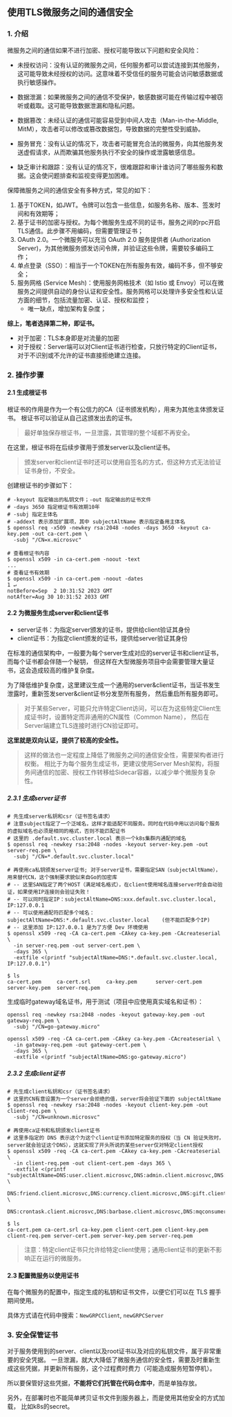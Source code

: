 ## 使用TLS微服务之间的通信安全

### 1. 介绍

微服务之间的通信如果不进行加密、授权可能导致以下问题和安全风险：

- 未授权访问：没有认证的微服务之间，任何服务都可以尝试连接到其他服务，这可能导致未经授权的访问。这意味着不受信任的服务可能会访问敏感数据或执行敏感操作。

- 数据泄漏：如果微服务之间的通信不受保护，敏感数据可能在传输过程中被窃听或截取。这可能导致数据泄漏和隐私问题。

- 数据篡改：未经认证的通信可能容易受到中间人攻击（Man-in-the-Middle, MitM），攻击者可以修改或篡改数据包，导致数据的完整性受到威胁。

- 服务冒充：没有认证的情况下，攻击者可能冒充合法的微服务，向其他服务发送虚假请求，从而欺骗其他服务执行不安全的操作或泄露敏感信息。

- 缺乏审计和跟踪：没有认证的情况下，很难跟踪和审计谁访问了哪些服务和数据。这会使问题排查和监视变得更加困难。

保障微服务之间的通信安全有多种方式，常见的如下：

1. 基于TOKEN，如JWT。令牌可以包含一些信息，如服务名称、版本、签发时间和有效期等；
2. 基于证书的加密与授权。为每个微服务生成不同的证书，服务之间的rpc开启TLS通信。此步骤不用编码，但需要管理证书；
3. OAuth 2.0。一个微服务可以充当 OAuth 2.0 服务提供者 (Authorization Server)，为其他微服务颁发访问令牌，并验证这些令牌，需要较多编码工作；
4. 单点登录（SSO）：相当于一个TOKEN在所有服务有效，编码不多，但不够安全；
5. 服务网格 (Service Mesh)：使用服务网格技术（如 Istio 或
   Envoy）可以在微服务之间提供自动的身份认证和安全性。服务网格可以处理许多安全性和认证方面的细节，包括流量加密、认证、授权和监控；
    - 唯一缺点，增加架构复杂度；

**综上，笔者选择第二种，即证书。**

- 对于加密：TLS本身即是对流量的加密
- 对于授权：Server端可以对Client证书进行检查，只放行特定的Client证书，对于不识别或不允许的证书直接拒绝建立连接。

### 2. 操作步骤

#### 2.1 生成根证书

根证书的作用是作为一个有公信力的CA（证书颁发机构），用来为其他主体颁发证书。
根证书可以验证从自己这颁发出去的证书。

> 最好单独保存根证书，一旦泄露，其管理的整个域都不再安全。

在这里，根证书将在后续步骤用于颁发server以及client证书。

> 颁发server和client证书时还可以使用自签名的方式，但这种方式无法验证证书身份，不安全。

创建根证书的步骤如下：

```shell
# -keyout 指定输出的私钥文件；-out 指定输出的证书文件
# -days 3650 指定根证书有效期10年
# -subj 指定主体名
# -addext 表示添加扩展项，其中 subjectAltName 表示指定备用主体名
$ openssl req -x509 -newkey rsa:2048 -nodes -days 3650 -keyout ca-key.pem -out ca-cert.pem \
  -subj "/CN=x.microsvc"
  
# 查看根证书内容
$ openssl x509 -in ca-cert.pem -noout -text
...
# 查看证书有效期
$ openssl x509 -in ca-cert.pem -noout -dates                                                                                            1 ↵
notBefore=Sep  2 10:31:52 2023 GMT
notAfter=Aug 30 10:31:52 2033 GMT
```

#### 2.2 为微服务生成server和client证书

- server证书：为指定server颁发的证书，提供给client验证其身份
- client证书：为指定client颁发的证书，提供给server验证其身份

在标准的通信架构中，一般要为每个server生成对应的server证书和client证书，而每个证书都会伴随一个秘钥，
但这样在大型微服务项目中会需要管理大量证书，这会造成较高的维护复杂度。

为了降低维护复杂度，这里建议生成一个通用的server&client证书，当证书发生泄露时，重新签发server&client证书分发至所有服务，
然后重启所有服务即可。

> 对于某些Server，可能只允许特定Client访问，可以在为这些特定Client生成证书时，设置特定而非通用的CN属性（Common Name），
> 然后在Server端建立TLS连接时进行CN验证即可。


**这里就是双向认证，提供了较高的安全性。**

> 这样的做法也一定程度上降低了微服务之间的通信安全性，需要架构者进行权衡。
> 相比于为每个服务生成证书，更建议使用Server Mesh架构，将服务间通信的加密、授权工作转移给Sidecar容器，以减少单个微服务复杂性。

##### 2.3.1 生成server证书

```shell
# 先生成server私钥和csr（证书签名请求）
# 注意subject指定了一个泛域名，这样才能适配不同服务。同时在代码中用以访问每个服务的虚拟域名也必须是相同的格式，否则不能匹配证书
# 这里的 .default.svc.cluster.local 表示一个k8s集群内通配的域名
$ openssl req -newkey rsa:2048 -nodes -keyout server-key.pem -out server-req.pem \
  -subj "/CN=*.default.svc.cluster.local"

# 再使用ca私钥颁发server证书; 对于server证书，需要指定SAN（subjectAltName），用来替代CN，这个强制要求貌似来自Go的加密库
# -- 这里SAN指定了两个HOST（满足域名格式），在client使用域名连接server时会自动验证，如果使用IP连接则会验证失败！
# -- 可以同时指定IP：subjectAltName=DNS:xxx.default.svc.cluster.local, IP:127.0.0.1
# -- 可以使用通配符匹配多个域名：subjectAltName=DNS:*.default.svc.cluster.local    (但不能匹配多个IP)
# -- 这里添加 IP:127.0.0.1 是为了方便 Dev 环境使用
$ openssl x509 -req -CA ca-cert.pem -CAkey ca-key.pem -CAcreateserial \
  -in server-req.pem -out server-cert.pem \
  -days 365 \
  -extfile <(printf "subjectAltName=DNS:*.default.svc.cluster.local, IP:127.0.0.1")

$ ls
ca-cert.pem     ca-cert.srl     ca-key.pem      server-cert.pem server-key.pem  server-req.pem
```

生成临时gateway域名证书，用于测试（项目中应使用真实域名和证书）：
```shell
openssl req -newkey rsa:2048 -nodes -keyout gateway-key.pem -out gateway-req.pem \
  -subj "/CN=go-gateway.micro"
  
openssl x509 -req -CA ca-cert.pem -CAkey ca-key.pem -CAcreateserial \
  -in gateway-req.pem -out gateway-cert.pem \
  -days 365 \
  -extfile <(printf "subjectAltName=DNS:go-gateway.micro")
```

##### 2.3.2 生成client证书

```shell
# 先生成client私钥和csr（证书签名请求）
# 这里的CN有意设置为一个server会拒绝的值，server将会验证下面的 subjectAltName
$ openssl req -newkey rsa:2048 -nodes -keyout client-key.pem -out client-req.pem \
  -subj "/CN=unknown.microsvc"

# 再使用ca证书和私钥颁发client证书
# 这里多指定的 DNS 表示这个为这个client证书添加特定服务的授权（当 CN 验证失败时，server就会验证这个DNS），这就实现了开头所说的某些server仅对特定client授权
$ openssl x509 -req -CA ca-cert.pem -CAkey ca-key.pem -CAcreateserial \
  -in client-req.pem -out client-cert.pem -days 365 \
  -extfile <(printf "subjectAltName=DNS:user.client.microsvc,DNS:admin.client.microsvc,DNS:thirdparty.client.microsvc, \
  DNS:friend.client.microsvc,DNS:currency.client.microsvc,DNS:gift.client.microsvc,DNS:moment.client.microsvc, \
  DNS:crontask.client.microsvc,DNS:barbase.client.microsvc,DNS:mqconsumer.client.microsvc")

$ ls
ca-cert.pem ca-cert.srl ca-key.pem client-cert.pem client-key.pem client-req.pem server-cert.pem server-key.pem server-req.pem
```

> 注意：特定client证书只允许给特定client使用；通用client证书的更新不影响正在运行的微服务。

#### 2.3 配置微服务以使用证书

在每个微服务的配置中，指定生成的私钥和证书文件，以便它们可以在 TLS 握手期间使用。

具体方式请在代码中搜索：`NewGRPCClient`, `newGRPCServer`

### 3. 安全保管证书

对于服务使用到的server、client以及root证书以及对应的私钥文件，属于非常重要的安全凭据。
一旦泄漏，就大大降低了微服务通信的安全性，需要及时重新生成这些凭据，并更新所有服务，这个过程费时费力（可能造成服务短暂停机）。

所以要保管好这些凭据，**不能将它们托管在代码仓库中**，而是单独存放。

另外，在部署时也不能简单拷贝证书文件到服务器上，而是使用其他安全的方式加载，
比如k8s的secret。
